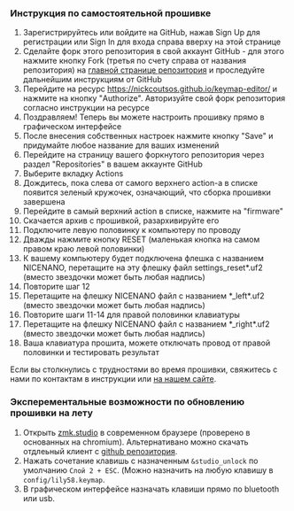 ### Инструкция по самостоятельной прошивке
1. Зарегистрируйтесь или войдите на GitHub, нажав Sign Up для регистрации или Sign In для входа справа вверху на этой странице
2. Сделайте форк этого репозитория в свой аккаунт GitHub - для этого нажмите кнопку Fork (третья по счету справа от названия репозитория) на [главной странице репозитория](https://github.com/oneofthemoons/zmk-config/tree/master)
 и проследуйте дальнейшим инструкциям от GitHub
3. Перейдите на ресурс https://nickcoutsos.github.io/keymap-editor/ и нажмите на кнопку "Authorize". Авторизуйте свой форк репозитория согласно инструкции на ресурсе
4. Поздравляем! Теперь вы можете настроить прошивку прямо в графическом интерфейсе
5. После внесения собственных настроек нажмите кнопку "Save" и придумайте любое название для ваших изменений
6. Перейдите на страницу вашего форкнутого репозитория через раздел "Repositories" в вашем аккаунте GitHub
7. Выберите вкладку Actions
8. Дождитесь, пока слева от самого верхнего action-а в списке появится зеленый кружочек, означающий, что сборка прошивки завершена
9. Перейдите в самый верхний action в списке, нажмите на "firmware"
10. Скачается архив с прошивкой, разархивируйте его
11. Подключите левую половинку к компьютеру по проводу
12. Дважды нажмите кнопку RESET (маленькая кнопка на самом правом краю левой половинки)
13. К вашему компьютеру будет подключена флешка с названием NICENANO, перетащите на эту флешку файл settings_reset\*.uf2 (вместо звездочки может быть любая надпись)
14. Повторите шаг 12
15. Перетащите на флешку NICENANO файл с названием \*_left\*.uf2 (вместо звездочки может быть любая надпись)
16. Повторите шаги 11-14 для правой половинки клавиатуры
17. Перетащите на флешку NICENANO файл с названием \*_right\*.uf2 (вместо звездочки может быть любая надпись)
18. Ваша клавиатура прошита, можете отключать провод от правой половинки и тестировать результат

Если вы столкнулись с трудностями во время прошивки, свяжитесь с нами по контактам в инструкции или [на нашем сайте](https://klavus.tech/contacts).

### Эксперементальные возможности по обновлению прошивки на лету

1. Открыть [zmk.studio](https://zmk.studio) в современном браузере (проверено в основанных на chromium). Альтернативано можно скачать отдлеьный клиент с [github репозитория](https://github.com/zmkfirmware/zmk-studio/releases).
2. Нажать сочетание клавишь с назначенным `&studio_unlock` по умолчанию `Cлой 2 + ESC`. (Можно назначить на любую клавишу в `config/lily58.keymap`.
3. В графическом интерфейсе назначать клавиши прямо по bluetooth или usb.
